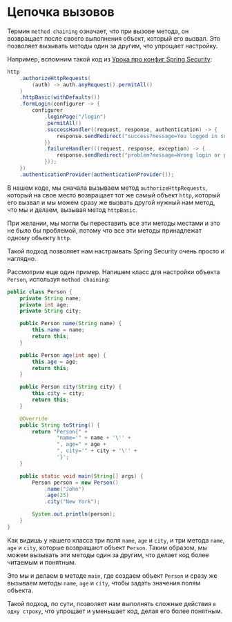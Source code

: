 # Цепочка вызовов

Термин `method chaining` означает, что при вызове метода, он возвращает после своего выполнения объект, который его вызвал. Это позволяет вызывать методы один за другим, что упрощает настройку.

Например, вспомним такой код из [Урока про конфиг Spring Security](../springsecurity/password_auth/authentication-setup.md):

```java
http
    .authorizeHttpRequests(
        (auth) -> auth.anyRequest().permitAll()
    )
    .httpBasic(withDefaults())
    .formLogin(configurer -> {
        configurer
            .loginPage("/login")
            .permitAll()
            .successHandler((request, response, authentication) -> {
                response.sendRedirect("success?message=You logged in successfully!");
            })
            .failureHandler(((request, response, exception) -> {
                response.sendRedirect("problem?message=Wrong login or password");
            }));
    })
    .authenticationProvider(authenticationProvider());
```

В нашем коде, мы сначала вызываем метод `authorizeHttpRequests`, который на свое место возвращает тот же самый объект `http`, который его вызвал и мы можем сразу же вызвать другой нужный нам метод, что мы и делаем, вызывая метод `httpBasic`.

При желании, мы могли бы переставить все эти методы местами и это не было бы проблемой, потому что все эти методы принадлежат одному объекту `http`.

Такой подход позволяет нам настраивать Spring Security очень просто и наглядно.

Рассмотрим еще один пример. Напишем класс для настройки объекта `Person`, используя `method chaining`:

```java
public class Person {
    private String name;
    private int age;
    private String city;

    public Person name(String name) {
        this.name = name;
        return this;
    }

    public Person age(int age) {
        this.age = age;
        return this;
    }

    public Person city(String city) {
        this.city = city;
        return this;
    }

    @Override
    public String toString() {
        return "Person{" +
                "name='" + name + '\'' +
                ", age=" + age +
                ", city='" + city + '\'' +
                '}';
    }

    public static void main(String[] args) {
        Person person = new Person()
            .name("John")
            .age(25)
            .city("New York");

        System.out.println(person);
    }
}
```

Как видишь у нашего класса три поля `name`, `age` и `city`, и три метода `name`, `age` и `city`, которые возвращают объект `Person`. Таким образом, мы можем вызывать эти методы один за другим, что делает код более читаемым и понятным.

Это мы и делаем в методе `main`, где создаем объект `Person` и сразу же вызываем методы `name`, `age` и `city`, чтобы задать значения полям объекта.

Такой подход, по сути, позволяет нам выполнять сложные действия `в одну строку`, что упрощает и уменьшает код, делая его более понятным.